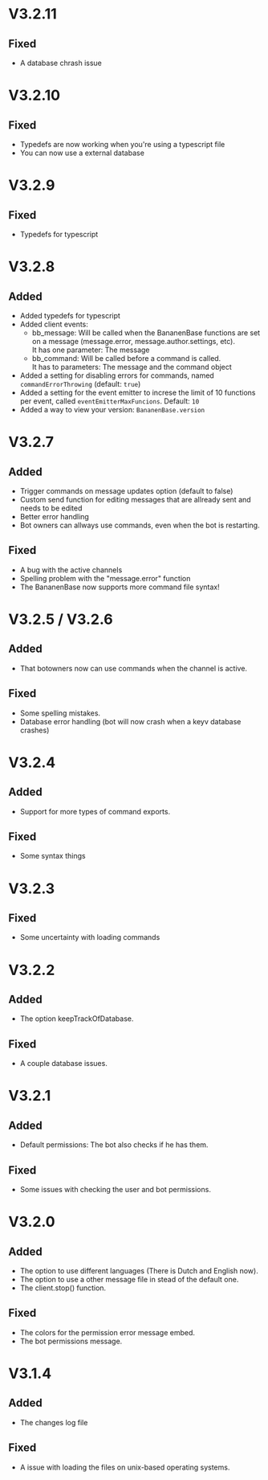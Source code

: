 # V3.2.11
## Fixed
- A database chrash issue

# V3.2.10
## Fixed
- Typedefs are now working when you're using a typescript file
- You can now use a external database

# V3.2.9
## Fixed
- Typedefs for typescript

# V3.2.8
## Added
- Added typedefs for typescript
- Added client events:
  - bb_message: Will be called when the BananenBase functions are set on a message (message.error, message.author.settings, etc).<br>It has one parameter: The message
  - bb_command: Will be called before a command is called.<br>It has to parameters: The message and the command object
- Added a setting for disabling errors for commands, named `commandErrorThrowing` (default: `true`)
- Added a setting for the event emitter to increse the limit of 10 functions per event, called `eventEmitterMaxFuncions`. Default: `10`
- Added a way to view your version: `BananenBase.version`

# V3.2.7 
## Added
- Trigger commands on message updates option (default to false)
- Custom send function for editing messages that are allready sent and needs to be edited
- Better error handling
- Bot owners can allways use commands, even when the bot is restarting.
## Fixed
- A bug with the active channels
- Spelling problem with the "message.error" function
- The BananenBase now supports more command file syntax!

# V3.2.5 / V3.2.6
## Added
- That botowners now can use commands when the channel is active.
## Fixed
- Some spelling mistakes.
- Database error handling (bot will now crash when a keyv database crashes)

# V3.2.4
## Added
- Support for more types of command exports.
## Fixed
- Some syntax things

# V3.2.3
## Fixed
- Some uncertainty with loading commands

# V3.2.2
## Added
- The option keepTrackOfDatabase.
## Fixed
- A couple database issues.

# V3.2.1
## Added
- Default permissions: The bot also checks if he has them.
## Fixed
- Some issues with checking the user and bot permissions.

# V3.2.0
## Added
- The option to use different languages (There is Dutch and English now).
- The option to use a other message file in stead of the default one.
- The client.stop() function.
## Fixed
- The colors for the permission error message embed.
- The bot permissions message.

# V3.1.4
## Added
- The changes log file
## Fixed
- A issue with loading the files on unix-based operating systems.
